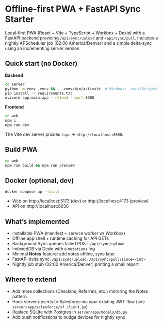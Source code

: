 
# Offline‑first PWA + FastAPI Sync Starter

Local-first PWA (React + Vite + TypeScript + Workbox + Dexie) with a FastAPI backend providing `/api/sync/upload` and `/api/sync/pull`. 
Includes a nightly APScheduler job (02:00 America/Denver) and a simple delta‑sync using an incrementing server version.

## Quick start (no Docker)
**Backend**
```bash
cd server
python -m venv .venv && . .venv/bin/activate  # Windows: .venv\Scripts\activate
pip install -r requirements.txt
uvicorn app.main:app --reload --port 8000
```

**Frontend**
```bash
cd web
npm i
npm run dev
```
The Vite dev server proxies `/api` → `http://localhost:8000`.

## Build PWA
```bash
cd web
npm run build && npm run preview
```

## Docker (optional, dev)
```bash
docker compose up --build
```
- Web on http://localhost:5173 (dev) or http://localhost:4173 (preview)
- API on http://localhost:8000

## What’s implemented
- Installable PWA (manifest + service worker w/ Workbox)
- Offline app shell + runtime caching for API GETs
- Background Sync queues failed POST `/api/sync/upload`
- IndexedDB via Dexie with a `mutations` log
- Minimal **Notes** feature: add notes offline, sync later
- FastAPI delta sync: `/api/sync/upload`, `/api/sync/pull?since=<int>`
- Nightly job stub (02:00 America/Denver) printing a small report

## Where to extend
- Add more collections (Checkins, Referrals, etc.) mirroring the Notes pattern
- Hook server upserts to Salesforce via your existing JWT flow (see `server/app/salesforce/sf_client.py`)
- Replace SQLite with Postgres in `server/app/models/db.py`
- Add push notifications to nudge devices for nightly sync
